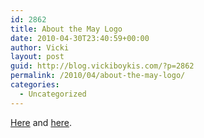 ```yaml
---
id: 2862
title: About the May Logo
date: 2010-04-30T23:40:59+00:00
author: Vicki
layout: post
guid: http://blog.vickiboykis.com/?p=2862
permalink: /2010/04/about-the-may-logo/
categories:
  - Uncategorized
---
```

[Here](http://en.wikipedia.org/wiki/Ribbon_of_Saint_George) and [here](http://en.wikipedia.org/wiki/May_Day).